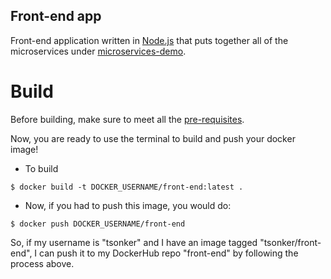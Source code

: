 Front-end app
---
Front-end application written in [Node.js](https://nodejs.org/en/) that puts together all of the microservices under [microservices-demo](https://github.com/microservices-demo/microservices-demo).

# Build
Before building, make sure to meet all the [pre-requisites](https://github.com/tanya-sonker/KupcakeShop#pre-requisites).

Now, you are ready to use the terminal to build and push your docker image!
- To build 
```
$ docker build -t DOCKER_USERNAME/front-end:latest .
```
- Now, if you had to push this image, you would do:
```
$ docker push DOCKER_USERNAME/front-end
```
So, if my username is "tsonker" and I have an image tagged "tsonker/front-end", I can push it to my DockerHub repo "front-end" by following the process above.
